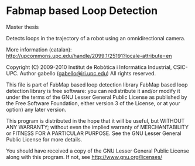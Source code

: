 Fabmap based Loop Detection
===========================
Master thesis

Detects loops in the trajectory of a robot using an omnidirectional camera.

More information (catalan): http://upcommons.upc.edu/handle/2099.1/25191?locale-attribute=en

Copyright (C) 2009-2010 Institut de Robòtica i Informàtica Industrial, CSIC-UPC.
Author gabello (gabello@iri.upc.edu)
All rights reserved.

This file is part of FabMap based loop detection library
FabMap based loop detection library is free software: you can redistribute it and/or modify
it under the terms of the GNU Lesser General Public License as published by
the Free Software Foundation, either version 3 of the License, or
at your option) any later version.

This program is distributed in the hope that it will be useful,
but WITHOUT ANY WARRANTY; without even the implied warranty of
MERCHANTABILITY or FITNESS FOR A PARTICULAR PURPOSE.  See the
GNU Lesser General Public License for more details.

You should have received a copy of the GNU Lesser General Public License
along with this program.  If not, see <http://www.gnu.org/licenses/>


